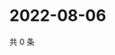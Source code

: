 # 2022-08-06

共 0 条

<!-- BEGIN WEIBO -->
<!-- 最后更新时间 Sat Aug 06 2022 13:00:53 GMT+0800 (China Standard Time) -->

<!-- END WEIBO -->
